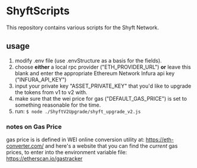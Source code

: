 # ShyftScripts
This repository contains various scripts for the Shyft Network.

## usage
1. modify .env file (use .envStructure as a basis for the fields).
2. choose **either** a local rpc provider ("ETH_PROVIDER_URL") **or** leave this blank and enter the appropriate Ethereum Network Infura api key ("INFURA_API_KEY")
3. input your private key "ASSET_PRIVATE_KEY" that you'd like to upgrade the tokens from v1 to v2 with.
4. make sure that the wei price for gas ("DEFAULT_GAS_PRICE") is set to something reasonable for the time.   
3. run: `$ node ./ShyftV2Upgrade/shyft_upgrade_v2.js`

### notes on Gas Price
gas price is is defined in WEI
online conversion utility at: https://eth-converter.com/
and here's a website that you can find the *current* gas prices, to enter into the environment
variable file: https://etherscan.io/gastracker


